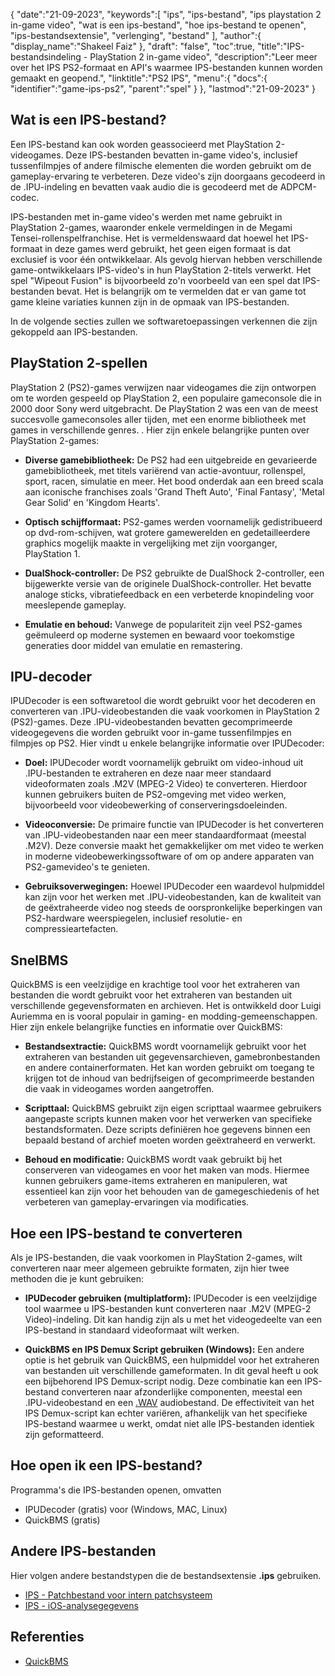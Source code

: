 {
"date":"21-09-2023",
   "keywords":[
"ips",
"ips-bestand",
"ips playstation 2 in-game video",
"wat is een ips-bestand",
"hoe ips-bestand te openen",
"ips-bestandsextensie",
"verlenging",
"bestand"
],
   "author":{
"display_name":"Shakeel Faiz"
},
"draft": "false",
"toc":true,
"title":"IPS-bestandsindeling - PlayStation 2 in-game video",
   "description":"Leer meer over het IPS PS2-formaat en API's waarmee IPS-bestanden kunnen worden gemaakt en geopend.",
"linktitle":"PS2 IPS",
   "menu":{
      "docs":{
         "identifier":"game-ips-ps2",
"parent":"spel"
}
},
"lastmod":"21-09-2023"
}

## Wat is een IPS-bestand?

Een IPS-bestand kan ook worden geassocieerd met PlayStation 2-videogames. Deze IPS-bestanden bevatten in-game video's, inclusief tussenfilmpjes of andere filmische elementen die worden gebruikt om de gameplay-ervaring te verbeteren. Deze video's zijn doorgaans gecodeerd in de .IPU-indeling en bevatten vaak audio die is gecodeerd met de ADPCM-codec.

IPS-bestanden met in-game video's werden met name gebruikt in PlayStation 2-games, waaronder enkele vermeldingen in de Megami Tensei-rollenspelfranchise. Het is vermeldenswaard dat hoewel het IPS-formaat in deze games werd gebruikt, het geen eigen formaat is dat exclusief is voor één ontwikkelaar. Als gevolg hiervan hebben verschillende game-ontwikkelaars IPS-video's in hun PlayStation 2-titels verwerkt. Het spel "Wipeout Fusion" is bijvoorbeeld zo'n voorbeeld van een spel dat IPS-bestanden bevat. Het is belangrijk om te vermelden dat er van game tot game kleine variaties kunnen zijn in de opmaak van IPS-bestanden.

In de volgende secties zullen we softwaretoepassingen verkennen die zijn gekoppeld aan IPS-bestanden.

## PlayStation 2-spellen

PlayStation 2 (PS2)-games verwijzen naar videogames die zijn ontworpen om te worden gespeeld op PlayStation 2, een populaire gameconsole die in 2000 door Sony werd uitgebracht. De PlayStation 2 was een van de meest succesvolle gameconsoles aller tijden, met een enorme bibliotheek met games in verschillende genres. . Hier zijn enkele belangrijke punten over PlayStation 2-games:

- **Diverse gamebibliotheek:** De PS2 had een uitgebreide en gevarieerde gamebibliotheek, met titels variërend van actie-avontuur, rollenspel, sport, racen, simulatie en meer. Het bood onderdak aan een breed scala aan iconische franchises zoals 'Grand Theft Auto', 'Final Fantasy', 'Metal Gear Solid' en 'Kingdom Hearts'.

- **Optisch schijfformaat:** PS2-games werden voornamelijk gedistribueerd op dvd-rom-schijven, wat grotere gamewerelden en gedetailleerdere graphics mogelijk maakte in vergelijking met zijn voorganger, PlayStation 1.

- **DualShock-controller:** De PS2 gebruikte de DualShock 2-controller, een bijgewerkte versie van de originele DualShock-controller. Het bevatte analoge sticks, vibratiefeedback en een verbeterde knopindeling voor meeslepende gameplay.

- **Emulatie en behoud:** Vanwege de populariteit zijn veel PS2-games geëmuleerd op moderne systemen en bewaard voor toekomstige generaties door middel van emulatie en remastering.

## IPU-decoder

IPUDecoder is een softwaretool die wordt gebruikt voor het decoderen en converteren van .IPU-videobestanden die vaak voorkomen in PlayStation 2 (PS2)-games. Deze .IPU-videobestanden bevatten gecomprimeerde videogegevens die worden gebruikt voor in-game tussenfilmpjes en filmpjes op PS2. Hier vindt u enkele belangrijke informatie over IPUDecoder:

- **Doel:** IPUDecoder wordt voornamelijk gebruikt om video-inhoud uit .IPU-bestanden te extraheren en deze naar meer standaard videoformaten zoals .M2V (MPEG-2 Video) te converteren. Hierdoor kunnen gebruikers buiten de PS2-omgeving met video werken, bijvoorbeeld voor videobewerking of conserveringsdoeleinden.

- **Videoconversie:** De primaire functie van IPUDecoder is het converteren van .IPU-videobestanden naar een meer standaardformaat (meestal .M2V). Deze conversie maakt het gemakkelijker om met video te werken in moderne videobewerkingssoftware of om op andere apparaten van PS2-gamevideo's te genieten.

- **Gebruiksoverwegingen:** Hoewel IPUDecoder een waardevol hulpmiddel kan zijn voor het werken met .IPU-videobestanden, kan de kwaliteit van de geëxtraheerde video nog steeds de oorspronkelijke beperkingen van PS2-hardware weerspiegelen, inclusief resolutie- en compressieartefacten.

## SnelBMS

QuickBMS is een veelzijdige en krachtige tool voor het extraheren van bestanden die wordt gebruikt voor het extraheren van bestanden uit verschillende gegevensformaten en archieven. Het is ontwikkeld door Luigi Auriemma en is vooral populair in gaming- en modding-gemeenschappen. Hier zijn enkele belangrijke functies en informatie over QuickBMS:

- **Bestandsextractie:** QuickBMS wordt voornamelijk gebruikt voor het extraheren van bestanden uit gegevensarchieven, gamebronbestanden en andere containerformaten. Het kan worden gebruikt om toegang te krijgen tot de inhoud van bedrijfseigen of gecomprimeerde bestanden die vaak in videogames worden aangetroffen.

- **Scripttaal:** QuickBMS gebruikt zijn eigen scripttaal waarmee gebruikers aangepaste scripts kunnen maken voor het verwerken van specifieke bestandsformaten. Deze scripts definiëren hoe gegevens binnen een bepaald bestand of archief moeten worden geëxtraheerd en verwerkt.

- **Behoud en modificatie:** QuickBMS wordt vaak gebruikt bij het conserveren van videogames en voor het maken van mods. Hiermee kunnen gebruikers game-items extraheren en manipuleren, wat essentieel kan zijn voor het behouden van de gamegeschiedenis of het verbeteren van gameplay-ervaringen via modificaties.

## Hoe een IPS-bestand te converteren

Als je IPS-bestanden, die vaak voorkomen in PlayStation 2-games, wilt converteren naar meer algemeen gebruikte formaten, zijn hier twee methoden die je kunt gebruiken:

- **IPUDecoder gebruiken (multiplatform):** IPUDecoder is een veelzijdige tool waarmee u IPS-bestanden kunt converteren naar .M2V (MPEG-2 Video)-indeling. Dit kan handig zijn als u met het videogedeelte van een IPS-bestand in standaard videoformaat wilt werken.

- **QuickBMS en IPS Demux Script gebruiken (Windows):** Een andere optie is het gebruik van QuickBMS, een hulpmiddel voor het extraheren van bestanden uit verschillende gameformaten. In dit geval heeft u ook een bijbehorend IPS Demux-script nodig. Deze combinatie kan een IPS-bestand converteren naar afzonderlijke componenten, meestal een .IPU-videobestand en een [.WAV](/nl/audio/wav/) audiobestand. De effectiviteit van het IPS Demux-script kan echter variëren, afhankelijk van het specifieke IPS-bestand waarmee u werkt, omdat niet alle IPS-bestanden identiek zijn geformatteerd.

## Hoe open ik een IPS-bestand?

Programma's die IPS-bestanden openen, omvatten

- IPUDecoder (gratis) voor (Windows, MAC, Linux)
- QuickBMS (gratis)

## Andere IPS-bestanden

Hier volgen andere bestandstypen die de bestandsextensie **.ips** gebruiken.

- [IPS - Patchbestand voor intern patchsysteem](/nl/game/ips/)
- [IPS - iOS-analysegegevens](/nl/misc/ips/)

## Referenties
* [QuickBMS](http://aluigi.altervista.org/quickbms.htm)

